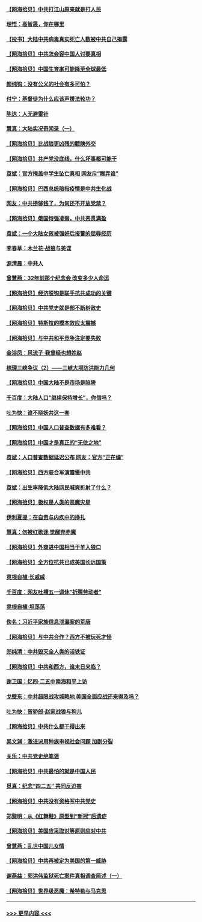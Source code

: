 #### [【网海拾贝】中共打江山原来就是打人民](../pages/nsc993/n12954345.md?t=05180252) 
#### [理悟：高智晟，你在哪里](../pages/nsc993/n12953115.md?t=05180252) 
#### [【投书】大陆中共病毒真实死亡人数被中共自己揭露](../pages/nsc993/n12953050.md?t=05180252) 
#### [【网海拾贝】中共怎会容中国人讨要真相](../pages/nsc993/n12952161.md?t=05180252) 
#### [【网海拾贝】中国生育率可能降至全球最低](../pages/nsc993/n12948793.md?t=05180252) 
#### [颜纯钩：没有公义的社会有多可怕？](../pages/nsc993/n12947626.md?t=05180252) 
#### [付宁：基督徒为什么应该声援法轮功？](../pages/nsc993/n12947233.md?t=05180252) 
#### [陈达：人无避雷针](../pages/nsc993/n12947098.md?t=05180252) 
#### [慧真：大陆实况奇闻录（一）](../pages/nsc993/n12945811.md?t=05180252) 
#### [【网海拾贝】比战狼更凶残的戳瞎外交](../pages/nsc993/n12945717.md?t=05180252) 
#### [【网海拾贝】共产党没底线，什么坏事都可能干](../pages/nsc993/n12942090.md?t=05180252) 
#### [袁斌：官方掩盖中学生坠亡真相 网友斥“糊弄谁”](../pages/nsc993/n12942029.md?t=05180252) 
#### [【网海拾贝】巴西总统暗指疫情是中共生化战](../pages/nsc993/n12938999.md?t=05180252) 
#### [网友：中共捞够钱了，为何还不开放党禁？](../pages/nsc993/n12938952.md?t=05180252) 
#### [【网海拾贝】俄国恃强凌弱，中共恶贯满盈](../pages/nsc993/n12936626.md?t=05180252) 
#### [袁斌：一个大陆女孩被强奸后报警的屈辱经历](../pages/nsc993/n12936547.md?t=05180252) 
#### [李春草：木兰花·战狼与美谍](../pages/nsc993/n12935995.md?t=05180252) 
#### [源清晨：中共人](../pages/nsc993/n12935589.md?t=05180252) 
#### [曾慧燕：32年前那个纪念会 改变多少人命运](../pages/nsc993/n12934233.md?t=05180252) 
#### [【网海拾贝】经济脱钩是联手抗共成功的关键](../pages/nsc993/n12934176.md?t=05180252) 
#### [【网海拾贝】中共党史就是部不断树敌史](../pages/nsc993/n12932844.md?t=05180252) 
#### [【网海拾贝】特斯拉的模本效应太震撼](../pages/nsc993/n12925626.md?t=05180252) 
#### [【网海拾贝】与中共和平竞争注定要失败](../pages/nsc993/n12923326.md?t=05180252) 
#### [金浴凤：风流子‧我曾经也想姓赵](../pages/nsc993/n12920911.md?t=05180252) 
#### [梳理三峡争议（2）——三峡大坝防洪能力几何](../pages/nsc993/n12920173.md?t=05180252) 
#### [【网海拾贝】中国大陆不是市场是陷阱](../pages/nsc993/n12920143.md?t=05180252) 
#### [千百度：大陆人口“继续保持增长”，你信吗？](../pages/nsc993/n12918946.md?t=05180252) 
#### [吐为快：谁不晓妖共这一套](../pages/nsc993/n12918941.md?t=05180252) 
#### [【网海拾贝】中国人口普查数据有多难看？](../pages/nsc993/n12917822.md?t=05180252) 
#### [【网海拾贝】中国才是真正的“无依之地”](../pages/nsc993/n12915845.md?t=05180252) 
#### [袁斌：人口普查数据延迟公布 网友：官方“正在编”](../pages/nsc993/n12915748.md?t=05180252) 
#### [【网海拾贝】西方联合军演震慑中共](../pages/nsc993/n12913466.md?t=05180252) 
#### [袁斌：出生率降低大陆网民喊爽折射了什么？](../pages/nsc993/n12913365.md?t=05180252) 
#### [【网海拾贝】极权是人类的恶魔灾星](../pages/nsc993/n12910697.md?t=05180252) 
#### [伊利夏提：在自责与内疚中的挣扎](../pages/nsc993/n12910493.md?t=05180252) 
#### [慧真：勿被红歌迷 觉醒弃赤魔](../pages/nsc993/n12910485.md?t=05180252) 
#### [【网海拾贝】外商进中国相当于羊入狼口](../pages/nsc993/n12908274.md?t=05180252) 
#### [【网海拾贝】全方位抗共已成美国长远国策](../pages/nsc993/n12906878.md?t=05180252) 
#### [灵根自植‧长戚戚](../pages/nsc993/n12905585.md?t=05180252) 
#### [千百度：网友吐槽五一调休“折腾劳动者”](../pages/nsc993/n12905934.md?t=05180252) 
#### [灵根自植‧坦荡荡](../pages/nsc993/n12905562.md?t=05180252) 
#### [佚名：习近平家族信息泄漏案的荒唐](../pages/nsc993/n12904705.md?t=05180252) 
#### [【网海拾贝】与中共合作？西方不被玩死才怪](../pages/nsc993/n12903873.md?t=05180252) 
#### [郑纯清：中共毁灭全人类的活铁证](../pages/nsc993/n12903785.md?t=05180252) 
#### [【网海拾贝】中共和西方，谁末日来临？](../pages/nsc993/n12903482.md?t=05180252) 
#### [谢卫国：忆四‧二五中南海和平上访](../pages/nsc993/n12902192.md?t=05180252) 
#### [戈壁东：中共超限战攻城略地 美国全面应战还来得及吗？](../pages/nsc993/n12902297.md?t=05180252) 
#### [吐为快：贺骄郎‧赵家战狼与狗儿](../pages/nsc993/n12902280.md?t=05180252) 
#### [【网海拾贝】中共什么都干得出来](../pages/nsc993/n12897500.md?t=05180252) 
#### [吴文渊：激进派用种族审视社会问题 加剧分裂](../pages/nsc993/n12893881.md?t=05180252) 
#### [关乐：中共党史绝笔谣](../pages/nsc993/n12897270.md?t=05180252) 
#### [【网海拾贝】中共最怕的就是中国人民](../pages/nsc993/n12894705.md?t=05180252) 
#### [觅真：纪念“四二五” 共同反迫害](../pages/nsc993/n12894553.md?t=05180252) 
#### [【网海拾贝】中共没有资格写中共党史](../pages/nsc993/n12892231.md?t=05180252) 
#### [郑黎明：从《红舞鞋》原型到“新冠”后遗症](../pages/nsc993/n12890469.md?t=05180252) 
#### [【网海拾贝】美国应采取对等原则应对中共](../pages/nsc993/n12889176.md?t=05180252) 
#### [曾慧燕：乱世中国儿女情](../pages/nsc993/n12887931.md?t=05180252) 
#### [【网海拾贝】中共再被定为美国的第一威胁](../pages/nsc993/n12887580.md?t=05180252) 
#### [谢燕益：郭洪伟监狱死亡案件真相调查简述（一）](../pages/nsc993/n12885648.md?t=05180252) 
#### [【网海拾贝】世界级恶魔：希特勒与马克思](../pages/nsc993/n12884062.md?t=05180252) 

----
#### [ >>> 更早内容 <<< ](../indexes/nsc993-earlier.md)
